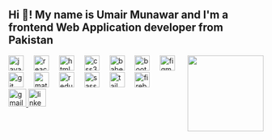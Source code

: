 <h2 align="left">Hi 👋! My name is Umair Munawar and I'm a frontend Web Application developer from Pakistan</h2>

<img align="right" height="150" src="https://media.giphy.com/media/v1.Y2lkPTc5MGI3NjExbGgxcXNwcXZsbzduZDIycmk2b2s2cWVoODEwbnRmZ2tuM2hzNzNqcCZlcD12MV9pbnRlcm5hbF9naWZfYnlfaWQmY3Q9Zw/qgQUggAC3Pfv687qPC/giphy.gif"  />

<div align="left">
  <img src="https://cdn.jsdelivr.net/gh/devicons/devicon/icons/javascript/javascript-original.svg" height="30" alt="javascript logo" title="JavaScript - A high-level, interpreted programming language that conforms to the ECMAScript specification." />
  <img width="12" />
  <img src="https://cdn.jsdelivr.net/gh/devicons/devicon/icons/react/react-original.svg" height="30" alt="react logo" title="React - A JavaScript library for building user interfaces, often used for single-page applications." />
  <img width="12" />
  <img src="https://cdn.jsdelivr.net/gh/devicons/devicon/icons/html5/html5-original.svg" height="30" alt="html5 logo" title="HTML5 - The latest version of Hypertext Markup Language, the standard programming language for describing the contents and appearance of web pages." />
  <img width="12" />
  <img src="https://cdn.jsdelivr.net/gh/devicons/devicon/icons/css3/css3-original.svg" height="30" alt="css3 logo" title="CSS3 - The latest evolution of the Cascading Style Sheets language, used to describe the presentation of web pages." />
  <img width="12" />
  <img src="https://cdn.jsdelivr.net/gh/devicons/devicon/icons/babel/babel-original.svg" height="30" alt="babel logo" title="Babel - A toolchain that is mainly used to convert ECMAScript 2015+ code into a backward-compatible version of JavaScript in current and older browsers or environments." />
  <img width="12" />
  <img src="https://cdn.jsdelivr.net/gh/devicons/devicon/icons/bootstrap/bootstrap-original.svg" height="30" alt="bootstrap logo" title="Bootstrap - A free and open-source CSS framework directed at responsive, mobile-first front-end web development." />
  <img width="12" />
  <img src="https://cdn.jsdelivr.net/gh/devicons/devicon/icons/figma/figma-original.svg" height="30" alt="figma logo" title="Figma - A vector graphics editor and prototyping tool which is primarily web-based, with additional offline features enabled by desktop applications for macOS and Windows." />
  <img width="12" />
  <img src="https://cdn.jsdelivr.net/gh/devicons/devicon/icons/git/git-original.svg" height="30" alt="git logo" title="Git - A distributed version-control system for tracking changes in source code during software development." />
  <img width="12" />
  <img src="https://cdn.jsdelivr.net/gh/devicons/devicon/icons/materialui/materialui-original.svg" height="30" alt="materialui logo" title="Material-UI - A popular React UI framework for building web applications with React." />
  <img width="12" />
  <a href="https://redux.js.org/" target="_blank"><img src="https://cdn.jsdelivr.net/gh/devicons/devicon/icons/redux/redux-original.svg" height="30" alt="redux logo" title="Redux - A predictable state container for JavaScript apps, commonly used with React for managing application state." /></a>
  <img width="12" />
  <img src="https://cdn.jsdelivr.net/gh/devicons/devicon/icons/sass/sass-original.svg" height="30" alt="sass logo" title="Sass - A preprocessor scripting language that is interpreted or compiled into Cascading Style Sheets (CSS)." />
  <img width="12" />
  <img src="https://cdn.jsdelivr.net/gh/devicons/devicon/icons/tailwindcss/tailwindcss-original-wordmark.svg" height="30" alt="tailwindcss logo" title="Tailwind CSS - A utility-first CSS framework for rapidly building custom designs." />
  <img width="12" />
  <img src="https://cdn.jsdelivr.net/gh/devicons/devicon/icons/firebase/firebase-plain.svg" height="30" alt="firebase logo" title="Firebase - A platform developed by Google for creating mobile and web applications." />
</div>

<div align="left">
  <a href="mailto:umairmunawar536@gmail.com" target="_blank">
    <img src="https://img.shields.io/static/v1?message=Gmail&logo=gmail&label=&color=D14836&logoColor=white&labelColor=&style=for-the-badge" height="35" alt="gmail logo"  />
  </a>
  <a href="https://www.linkedin.com/in/umair-munawar536/" target="_blank">
    <img src="https://img.shields.io/static/v1?message=LinkedIn&logo=linkedin&label=&color=0077B5&logoColor=white&labelColor=&style=for-the-badge" height="35" alt="linkedin logo"  />
  </a>
</div>

